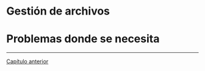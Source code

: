 # Gestión de archivos



# Problemas donde se necesita

********************************

[Capítulo anterior](https://github.com/MaterialesProgramacion/ProblemasProgramacion/blob/master/vecreg.md)
